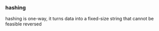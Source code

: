 ### hashing
hashing is one-way, it turns data into a fixed-size string that cannot be feasible reversed
